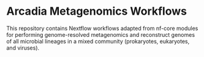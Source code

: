 # Arcadia Metagenomics Workflows 

This repository contains Nextflow workflows adapted from nf-core modules for performing genome-resolved metagenomics and reconstruct genomes of all microbial lineages in a mixed community (prokaryotes, eukaryotes, and viruses). 